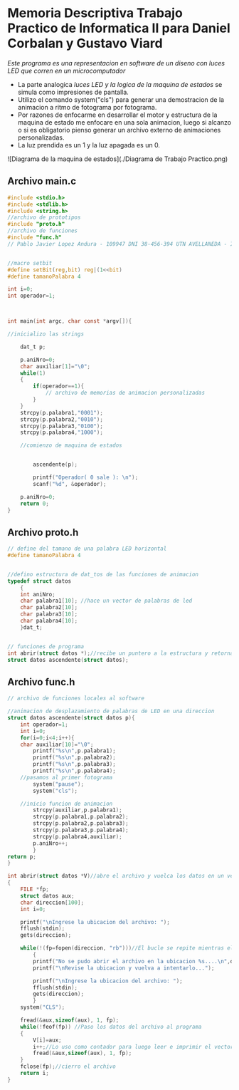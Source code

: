 # Memoria Descriptiva Trabajo Practico de Informatica II para Daniel Corbalan y Gustavo Viard
*Este programa es una representacion en software de un diseno con luces LED que corren en un microcomputador*<br>
- La parte analogica *luces LED y la logica de la maquina de estados* se simula como impresiones de pantalla.
- Utilizo el comando system("cls") para generar una demostracion de la animacion a ritmo de fotograma por fotograma.
- Por razones de enfocarme en desarrollar el motor y estructura de la maquina de estado me enfocare en una sola animacion, luego si alcanzo o si es obligatorio pienso generar un archivo externo de animaciones personalizadas.
- La luz prendida es un 1 y la luz apagada es un 0.

![Diagrama de la maquina de estados](./Diagrama de Trabajo Practico.png)

## Archivo main.c
```c
#include <stdio.h>
#include <stdlib.h>
#include <string.h>
//archivo de prototipos
#include "proto.h"
//archivo de funciones
#include "func.h"
// Pablo Javier Lopez Andura - 109947 DNI 38-456-394 UTN AVELLANEDA - INFORMATICA II - DAMIAN CORBALAN Y GUSTAVO VIARD


//macro setbit
#define setBit(reg,bit) reg|(1<<bit)
#define tamanoPalabra 4

int i=0;
int operador=1;



int main(int argc, char const *argv[]){

//inicializo las strings

    dat_t p;

    p.aniNro=0;
    char auxiliar[1]="\0";
    while(1)
    {
        if(operador==1){
            // archivo de memorias de animacion personalizadas
        }
    }
    strcpy(p.palabra1,"0001");
    strcpy(p.palabra2,"0010");
    strcpy(p.palabra3,"0100");
    strcpy(p.palabra4,"1000");

    //comienzo de maquina de estados


        ascendente(p);

        printf("Operador( 0 sale ): \n");
        scanf("%d", &operador);

    p.aniNro=0;
    return 0;
}

```

## Archivo proto.h
```c
// define del tamano de una palabra LED horizontal
#define tamanoPalabra 4


//defino estructura de dat_tos de las funciones de animacion
typedef struct datos
    {
    int aniNro;
    char palabra1[10]; //hace un vector de palabras de led
    char palabra2[10];
    char palabra3[10];
    char palabra4[10];
    }dat_t;


// funciones de programa
int abrir(struct datos *);//recibe un puntero a la estructura y retorna un entero el cual indica la dimension del vector
struct datos ascendente(struct datos);

```
## Archivo func.h
```c
// archivo de funciones locales al software

//animacion de desplazamiento de palabras de LED en una direccion
struct datos ascendente(struct datos p){
    int operador=1;
    int i=0;
    for(i=0;i<4;i++){
    char auxiliar[10]="\0";
        printf("%s\n",p.palabra1);
        printf("%s\n",p.palabra2);
        printf("%s\n",p.palabra3);
        printf("%s\n",p.palabra4);
    //pasamos al primer fotograma
        system("pause");
        system("cls");

    //inicio funcion de animacion
        strcpy(auxiliar,p.palabra1);
        strcpy(p.palabra1,p.palabra2);
        strcpy(p.palabra2,p.palabra3);
        strcpy(p.palabra3,p.palabra4);
        strcpy(p.palabra4,auxiliar);
        p.aniNro++;
        }
return p;
}

int abrir(struct datos *V)//abre el archivo y vuelca los datos en un vector
{
    FILE *fp;
    struct datos aux;
    char direccion[100];
    int i=0;

    printf("\nIngrese la ubicacion del archivo: ");
    fflush(stdin);
    gets(direccion);

    while(!(fp=fopen(direccion, "rb")))//El bucle se repite mientras el archivo no se pueda abrir
        {
        printf("No se pudo abrir el archivo en la ubicacion %s....\n",direccion);
        printf("\nRevise la ubicacion y vuelva a intentarlo...");

        printf("\nIngrese la ubicacion del archivo: ");
        fflush(stdin);
        gets(direccion);
        }
    system("CLS");

    fread(&aux,sizeof(aux), 1, fp);
    while(!feof(fp)) //Paso los datos del archivo al programa
    {
        V[i]=aux;
        i++;//Lo uso como contador para luego leer e imprimir el vector
        fread(&aux,sizeof(aux), 1, fp);
    }
    fclose(fp);//cierro el archivo
    return i;
}


```
